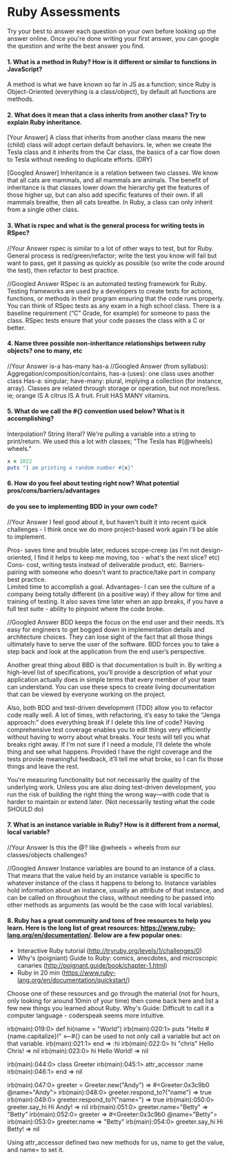# Ruby Assessments

Try your best to answer each question on your own before looking up the answer online. 
Once you're done writing your first answer, you can google the question and write the best answer you find.


#### 1. What is a method in Ruby? How is it different or similar to functions in JavaScript?
A method is what we have known so far in JS as a function; since Ruby is Object-Oriented (everything is a class/object),
by default all functions are methods.

#### 2. What does it mean that a class inherits from another class? Try to explain Ruby inheritance. 


[Your Answer]
A class that inherits from another class means the new (child) class will adopt certain default behaviors.
Ie, when we create the Tesla class and it inherits from the Car class, the basics of a car flow down to Tesla
without needing to duplicate efforts. (DRY)

[Googled Answer]
Inheritance is a relation between two classes. We know that all cats are mammals, and all mammals are animals. 
The benefit of inheritance is that classes lower down the hierarchy get the features of those higher up, 
but can also add specific features of their own. If all mammals breathe, then all cats breathe. 
In Ruby, a class can only inherit from a single other class.

#### 3. What is rspec and what is the general process for writing tests in RSpec?

//Your Answer
rspec is similar to a lot of other ways to test, but for Ruby.  General process is red/green/refactor;
write the test you know will fail but want to pass, get it passing as quickly as possible (so write the code around
the test), then refactor to best practice.

//Googled Answer
RSpec is an automated testing framework for Ruby. Testing frameworks are used by a developers to create tests for actions, 
functions, or methods in their program ensuring that the code runs properly. 
You can think of RSpec tests as any exam in a high school class. There is a baseline requirement (“C” Grade, for example) 
for someone to pass the class. RSpec tests ensure that your code passes the class with a C or better.

#### 4. Name three possible non-inheritance relationships between ruby objects? one to many, etc

//Your Answer
 is-a
 has-many
 has-a
//Googled Answer
(from syllabus):
Aggregation/composition/contains, has-a (uses): one class uses another class Has-a: singular; 
have-many: plural, implying a collection (for instance, array). Classes are related through storage or operation, 
but not more/less.
ie; orange IS A citrus IS A fruit.  Fruit HAS MANY vitamins.

#### 5. What do we call the #{} convention used below? What is it accomplishing?
Interpolation? String literal?  We're pulling a variable into a string to print/return.
We used this a lot with classes; "The Tesla has #{@wheels} wheels."
 
```ruby
x = 1022
puts "I am printing a random number #{x}"
```

#### 6. How do you feel about testing right now? What potential pros/cons/barriers/advantages
#### do you see to implementing BDD in your own code?

//Your Answer
I feel good about it, but haven't built it into recent quick challenges - 
I think once we do more project-based work again I'll be able to implement.

Pros- saves time and trouble later, reduces scope-creep (as I'm not design-oriented, I find it helps to keep me moving, too - what's the next slice? etc)
Cons- cost, writing tests instead of deliverable product, etc.
Barriers- pairing with someone who doesn't want to practice/take part in company best practice.  
    Limited time to accomplish a goal.
Advantages- I can see the culture of a company being totally different (in a positive way) 
    if they allow for time and training of testing.  It also saves time later when an app breaks, 
    if you have a full test suite - ability to pinpoint where the code broke.

//Googled Answer
BDD keeps the focus on the end user and their needs. It’s easy for engineers to get bogged down in implementation details 
and architecture choices. They can lose sight of the fact that all those things ultimately have to serve the user of the software. 
BDD forces you to take a step back and look at the application from the end user’s perspective.

Another great thing about BBD is that documentation is built in. By writing a high-level list of specifications, 
you’ll provide a description of what your application actually does in simple terms that every member of your team can understand. 
You can use these specs to create living documentation that can be viewed by everyone working on the project.

Also, both BDD and test-driven development (TDD) allow you to refactor code really well. A lot of times, 
with refactoring, it’s easy to take the “Jenga approach:” does everything break if I delete this line of code? 
Having comprehensive test coverage enables you to edit things very efficiently without having to worry about what breaks. 
Your tests will tell you what breaks right away. If I’m not sure if I need a module, I’ll delete the whole thing and
see what happens. Provided I have the right coverage and the tests provide meaningful feedback, it’ll tell me what broke, 
so I can fix those things and leave the rest.


You’re measuring functionality but not necessarily the quality of the underlying work. 
Unless you are also doing test-driven development, you run the risk of building the right 
thing the wrong way—with code that is harder to maintain or extend later. 
(Not necessarily testing what the code SHOULD do)

#### 7. What is an instance variable in Ruby? How is it different from a normal, local variable?

//Your Answer
Is this the @? like @wheels = wheels from our classes/objects challenges?

//Googled Answer
Instance variables are bound to an instance of a class. That means that the value held by an instance variable
is specific to whatever instance of the class it happens to belong to. Instance variables hold information about an instance, 
usually an attribute of that instance, and can be called on throughout the class, without needing to be passed into other 
methods as arguments (as would be the case with local variables).

#### 8. Ruby has a great community and tons of free resources to help you learn. Here is the long list of great resources: https://www.ruby-lang.org/en/documentation/. Below are a few popular ones:
- Interactive Ruby tutorial (http://tryruby.org/levels/1/challenges/0)
- Why's (poigniant) Guide to Ruby: comics, anecdotes, and microscopic canaries (http://poignant.guide/book/chapter-1.html)
- Ruby in 20 min (https://www.ruby-lang.org/en/documentation/quickstart/)


Choose one of these resources and go through the material (not for hours, only looking for around 10min of your time) then come back here and list a few new things you learned about Ruby.
Why's Guide:
Difficult to call it a computer language - coderspeak seems more intuitive.

irb(main):019:0> def hi(name = "World")
irb(main):020:1> puts "Hello #{name.capitalize}!" <--#{} can be used to not only call a variable but act on that variable.
irb(main):021:1> end
=> :hi
irb(main):022:0> hi "chris"
Hello Chris!
=> nil
irb(main):023:0> hi
Hello World!
=> nil


irb(main):044:0> class Greeter
irb(main):045:1>   attr_accessor :name
irb(main):046:1> end
=> nil

irb(main):047:0> greeter = Greeter.new("Andy")
=> #<Greeter:0x3c9b0 @name="Andy">
irb(main):048:0> greeter.respond_to?("name")
=> true
irb(main):049:0> greeter.respond_to?("name=")
=> true
irb(main):050:0> greeter.say_hi
Hi Andy!
=> nil
irb(main):051:0> greeter.name="Betty"
=> "Betty"
irb(main):052:0> greeter
=> #<Greeter:0x3c9b0 @name="Betty">
irb(main):053:0> greeter.name
=> "Betty"
irb(main):054:0> greeter.say_hi
Hi Betty!
=> nil

Using attr_accessor defined two new methods for us, name to get the value, and name= to set it.





